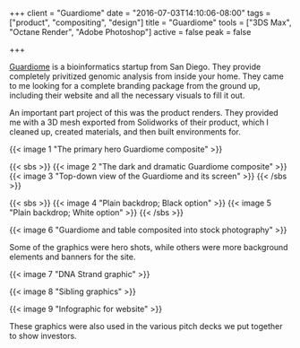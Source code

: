 +++
client = "Guardiome"
date = "2016-07-03T14:10:06-08:00"
tags = ["product", "compositing", "design"]
title = "Guardiome"
tools = ["3DS Max", "Octane Render", "Adobe Photoshop"]
active = false
peak = false

+++

[Guardiome](http://www.guardiome.com) is a bioinformatics startup from San Diego. They provide completely privitized genomic analysis from inside your home. They came to me looking for a complete branding package from the ground up, including their website and all the necessary visuals to fill it out.<!--more-->

An important part project of this was the product renders. They provided me with a 3D mesh exported from Solidworks of their product, which I cleaned up, created materials, and then built environments for.

{{< image 1 "The primary hero Guardiome composite" >}}

{{< sbs >}}
{{< image 2 "The dark and dramatic Guardiome composite" >}}
{{< image 3 "Top-down view of the Guardiome and its screen" >}}
{{< /sbs >}}

{{< sbs >}}
{{< image 4 "Plain backdrop; Black option" >}}
{{< image 5 "Plain backdrop; White option" >}}
{{< /sbs >}}

{{< image 6 "Guardiome and table composited into stock photography" >}}

Some of the graphics were hero shots, while others were more background elements and banners for the site.

{{< image 7 "DNA Strand graphic" >}}

{{< image 8 "Sibling graphics" >}}

{{< image 9 "Infographic for website" >}}

These graphics were also used in the various pitch decks we put together to show investors.
